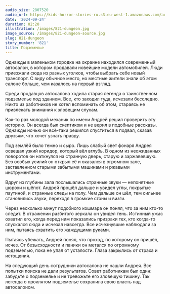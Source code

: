 ```yaml
---
audio_size: 2807520
audio_url: https://kids-horror-stories-ru.s3.eu-west-1.amazonaws.com/audio/821-dungeon.mp3
date: '2024-09-24'
duration: 02:20
illustration: /images/821-dungeon.jpg
image_source: /images/821-dungeon-source.jpg
slug: 821-dungeon
story_number: '821'
title: Подземелье
---
```


Однажды в маленьком городке на окраине находился современный автосалон, в котором продавали новейшие модели автомобилей. Люди приезжали сюда из разных уголков, чтобы выбрать себе новый транспорт. С виду обычное место, но местные жители знали об этом салоне больше, чем казалось на первый взгляд.

Среди продавцов автосалона ходила старая легенда о таинственном подземелье под зданием. Все, кто заходил туда, исчезали бесследно. Никто из работников не хотел вспоминать об этом, стараясь не привлекать внимания к зловещим слухам.

Как-то раз молодой механик по имени Андрей решил проверить эту историю. Он всегда был скептиком и не верил в подобные рассказы. Однажды ночью он всё-таки решился спуститься в подвал, сказав друзьям, что хочет узнать правду.

Под землёй было темно и сыро. Лишь слабый свет фонаря Андрея освещал узкий коридор, который вёл вглубь. В одном из неожиданных поворотов он наткнулся на странную дверь, старую и заржавевшую. Без особых усилий он открыл её и оказался в огромном зале, заставленном старыми забытыми машинами и ржавыми инструментами.

Вдруг из глубины зала послышались странные звуки — непонятные шорохи и шёпот. Андрей прошёл дальше и увидел углы, покрытые паутиной, и странные следы на полу. Чем дальше он шёл, тем сильнее становились звуки, переходя в громкие стоны и визги.

Через несколько минут подобного кошмара он понял, что за ним кто-то следит. В отражении разбитого зеркала он увидел тень. Истинный ужас охватил его, когда перед ним показались призраки тех, кто когда-то спускался сюда и исчезал навсегда. Все исчезнувшие наблюдали за ним, пытаясь схватить его жаждущими руками.

Пытаясь убежать, Андрей понял, что проход, по которому он пришёл, исчез. От безысходности и паники он метался по огромному подземелью, пока не упал от усталости. Глаза закрылись от страха и истощения.

На следующий день сотрудники автосалона не нашли Андрея. Все попытки поиска не дали результатов. Совет работникам был один: забудьте о подземелье и не тревожьте его зловещую тишину. Так легенда о проклятом подземелье сохранила свою власть над автосалоном.